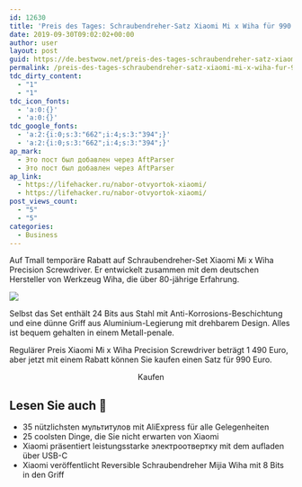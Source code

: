 ```yaml
---
id: 12630
title: 'Preis des Tages: Schraubendreher-Satz Xiaomi Mi x Wiha für 990 Euro auf Tmall'
date: 2019-09-30T09:02:02+00:00
author: user
layout: post
guid: https://de.bestwow.net/preis-des-tages-schraubendreher-satz-xiaomi-mi-x-wiha-fur-990-euro-auf-tmall/
permalink: /preis-des-tages-schraubendreher-satz-xiaomi-mi-x-wiha-fur-990-euro-auf-tmall/
tdc_dirty_content:
  - "1"
  - "1"
tdc_icon_fonts:
  - 'a:0:{}'
  - 'a:0:{}'
tdc_google_fonts:
  - 'a:2:{i:0;s:3:"662";i:4;s:3:"394";}'
  - 'a:2:{i:0;s:3:"662";i:4;s:3:"394";}'
ap_mark:
  - Это пост был добавлен через AftParser
  - Это пост был добавлен через AftParser
ap_link:
  - https://lifehacker.ru/nabor-otvyortok-xiaomi/
  - https://lifehacker.ru/nabor-otvyortok-xiaomi/
post_views_count:
  - "5"
  - "5"
categories:
  - Business
---
```

Auf Tmall temporäre Rabatt auf Schraubendreher-Set Xiaomi Mi x Wiha Precision Screwdriver. Er entwickelt zusammen mit dem deutschen Hersteller von Werkzeug Wiha, die über 80-jährige Erfahrung.

![](https://de.bestwow.net/wp-content/uploads/2019/09/cena-dnya-nabor-otvertok-xiaomi-mi-x-wiha-za-990-rubley-na-tmall-1.jpg) 

Selbst das Set enthält 24 Bits aus Stahl mit Anti-Korrosions-Beschichtung und eine dünne Griff aus Aluminium-Legierung mit drehbarem Design. Alles ist bequem gehalten in einem Metall-penale.

Regulärer Preis Xiaomi Mi x Wiha Precision Screwdriver beträgt 1 490 Euro, aber jetzt mit einem Rabatt können Sie kaufen einen Satz für 990 Euro.

<p style="text-align: center">
  <span>Kaufen</span>
</p>

<div>
  <h2 class="read-also__title">
    <span>Lesen Sie auch</span> <span>🧐 </span>
  </h2>
  
  <ul class="read-also__list">
    <li>
      35 nützlichsten мультитулов mit AliExpress für alle Gelegenheiten
    </li>
    <li>
      25 coolsten Dinge, die Sie nicht erwarten von Xiaomi
    </li>
    <li>
      Xiaomi präsentiert leistungsstarke электроотвертку mit dem aufladen über USB-C
    </li>
    <li>
      Xiaomi veröffentlicht Reversible Schraubendreher Mijia Wiha mit 8 Bits in den Griff
    </li>
  </ul>
</div>